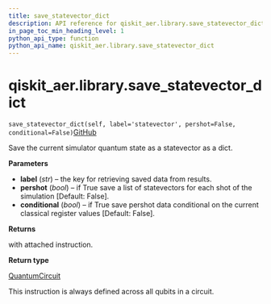 ```yaml
---
title: save_statevector_dict
description: API reference for qiskit_aer.library.save_statevector_dict
in_page_toc_min_heading_level: 1
python_api_type: function
python_api_name: qiskit_aer.library.save_statevector_dict
---
```


# qiskit\_aer.library.save\_statevector\_dict

<span id="qiskit_aer.library.save_statevector_dict" />

`save_statevector_dict(self, label='statevector', pershot=False, conditional=False)`[GitHub](https://github.com/qiskit/qiskit/tree/stable/0.39/qiskit_aer/library/save_instructions/save_statevector.py "view source code")

Save the current simulator quantum state as a statevector as a dict.

**Parameters**

*   **label** (*str*) – the key for retrieving saved data from results.
*   **pershot** (*bool*) – if True save a list of statevectors for each shot of the simulation \[Default: False].
*   **conditional** (*bool*) – if True save pershot data conditional on the current classical register values \[Default: False].

**Returns**

with attached instruction.

**Return type**

[QuantumCircuit](qiskit.circuit.QuantumCircuit "qiskit.circuit.QuantumCircuit")

<Admonition title="Note" type="note">
  This instruction is always defined across all qubits in a circuit.
</Admonition>

